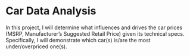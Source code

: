 # Car Data Analysis

In this project, I will determine what influences and drives the car prices (MSRP, Manufacturer’s Suggested Retail Price) given its technical specs. Specifically, I will demonstrate which car(s) is/are the most under/overpriced one(s).
